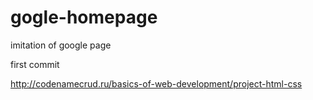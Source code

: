# gogle-homepage
imitation of google page

first commit

http://codenamecrud.ru/basics-of-web-development/project-html-css
